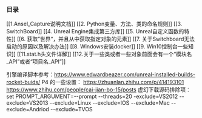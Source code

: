 ### 目录
[[1.Ansel_Capture说明文档]]
[[2. Python变量、方法、类的命名规则]]
[[3. SwitchBoard]]
[[4. Unreal Engine集成第三方库]]
[[5. Unreal自定义函数的特性]]
[[6. 获取”世界“，并且从中获取指定对象的元素]]
[[7. 关于Switchboard无法启动的原因以及解决办法]]
[[8. Windows安装docker]]
[[9. Win10控制台一些知识]]
[[11.stat.h头文件详解]]
[[12.关于一些类或者一些对象前面会有一个“模块名_API”或者“项目名_API”]]

引擎编译脚本参考：https://www.edwardbeazer.com/unreal-installed-builds-rocket-buids/
P4 的一些设置：
https://zhuanlan.zhihu.com/p/414193101
https://www.zhihu.com/people/cai-jian-bo-15/posts
虚幻下载源码排除项：
set PROMPT_ARGUMENT=--prompt --threads=20 -exclude=VS2012 --exclude=VS2013 --exclude=Linux --exclude=IOS --exclude=Mac --exclude=Andriod --exclude=TVOS
